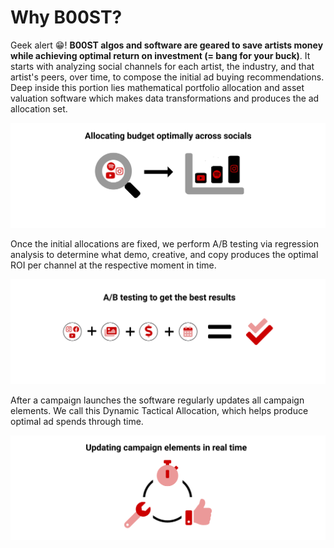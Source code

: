 # Why B00ST?

Geek alert 😁! **B00ST algos and software are geared to save artists money while achieving optimal return on investment \(= bang for your buck\)**. It starts with analyzing social channels for each artist, the industry, and that artist's peers, over time, to compose the initial ad buying recommendations. Deep inside this portion lies mathematical portfolio allocation and asset valuation software which makes data transformations and produces the ad allocation set.

![](../../.gitbook/assets/allocating_budget_optimally_across_socials_pd5sx9.svg)

Once the initial allocations are fixed, we perform A/B testing via regression analysis to determine what demo, creative, and copy produces the optimal ROI per channel at the respective moment in time.

![](../../.gitbook/assets/a_b_testing_to_get_the_best_results_iptjk2.svg)

After a campaign launches the software regularly updates all campaign elements. We call this Dynamic Tactical Allocation, which helps produce optimal ad spends through time.

![](../../.gitbook/assets/updating_campaign_elements_in_real_time_erqrgq.svg)



